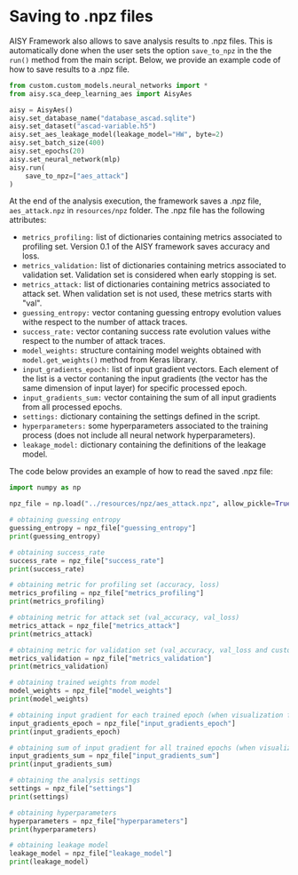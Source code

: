 # Saving to .npz files

AISY Framework also allows to save analysis results to .npz files. This is automatically done when the user sets the option ```save_to_npz``` in the the ```run()``` method from the main script. Below, we provide an example code of how to save results to a .npz file.

```python
from custom.custom_models.neural_networks import *
from aisy.sca_deep_learning_aes import AisyAes

aisy = AisyAes()
aisy.set_database_name("database_ascad.sqlite")
aisy.set_dataset("ascad-variable.h5")
aisy.set_aes_leakage_model(leakage_model="HW", byte=2)
aisy.set_batch_size(400)
aisy.set_epochs(20)
aisy.set_neural_network(mlp)
aisy.run(
    save_to_npz=["aes_attack"]
)
``` 

At the end of the analysis execution, the framework saves a .npz file, ```aes_attack.npz``` in ```resources/npz``` folder. The .npz file has the following attributes:

- ```metrics_profiling:``` list of dictionaries containing metrics associated to profiling set. Version 0.1 of the AISY framework saves accuracy and loss. 
- ```metrics_validation:``` list of dictionaries containing metrics associated to validation set. Validation set is considered when early stopping is set.
- ```metrics_attack:``` list of dictionaries containing metrics associated to attack set. When validation set is not used, these metrics starts with "val".
- ```guessing_entropy:``` vector contaning guessing entropy evolution values withe respect to the number of attack traces. 
- ```success_rate:``` vector contaning success rate evolution values withe respect to the number of attack traces.
- ```model_weights:``` structure containing model weights obtained with ```model.get_weights()``` method from Keras library.
- ```input_gradients_epoch:``` list of input gradient vectors. Each element of the list is a vector contaning the input gradients (the vector has the same dimension of input layer) for specific processed epoch.
- ```input_gradients_sum:``` vector containing the sum of all input gradients from all processed epochs.
- ```settings:``` dictionary containing the settings defined in the script.
- ```hyperparameters:``` some hyperparameters associated to the training process (does not include all neural network hyperparameters).
- ```leakage_model:``` dictionary containing the definitions of the leakage model.

The code below provides an example of how to read the saved .npz file:

```python
import numpy as np

npz_file = np.load("../resources/npz/aes_attack.npz", allow_pickle=True)

# obtaining guessing entropy
guessing_entropy = npz_file["guessing_entropy"]
print(guessing_entropy)

# obtaining success_rate
success_rate = npz_file["success_rate"]
print(success_rate)

# obtaining metric for profiling set (accuracy, loss)
metrics_profiling = npz_file["metrics_profiling"]
print(metrics_profiling)

# obtaining metric for attack set (val_accuracy, val_loss)
metrics_attack = npz_file["metrics_attack"]
print(metrics_attack)

# obtaining metric for validation set (val_accuracy, val_loss and custom metrics)
metrics_validation = npz_file["metrics_validation"]
print(metrics_validation)

# obtaining trained weights from model
model_weights = npz_file["model_weights"]
print(model_weights)

# obtaining input gradient for each trained epoch (when visualization feature is set)
input_gradients_epoch = npz_file["input_gradients_epoch"]
print(input_gradients_epoch)

# obtaining sum of input gradient for all trained epochs (when visualization feature is set)
input_gradients_sum = npz_file["input_gradients_sum"]
print(input_gradients_sum)

# obtaining the analysis settings
settings = npz_file["settings"]
print(settings)

# obtaining hyperparameters
hyperparameters = npz_file["hyperparameters"]
print(hyperparameters)

# obtaining leakage model
leakage_model = npz_file["leakage_model"]
print(leakage_model)
```